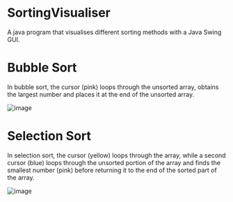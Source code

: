 # SortingVisualiser

A java program that visualises different sorting methods with a Java Swing GUI.

# Bubble Sort
In bubble sort, the cursor (pink) loops through the unsorted array, obtains the largest number and places it at the end of the unsorted array.

![image](https://user-images.githubusercontent.com/99101410/155618955-786c7ed0-9668-43ae-b976-89f6d1d5e9b7.png)


# Selection Sort

In selection sort, the cursor (yellow) loops through the array, while a second cursor (blue) loops through the unsorted portion of the array and finds the smallest number (pink) before returning it to the end of the sorted part of the array.

![image](https://user-images.githubusercontent.com/99101410/155619167-8e6a6257-d4d1-4714-ab84-7dff0ca8db15.png)
